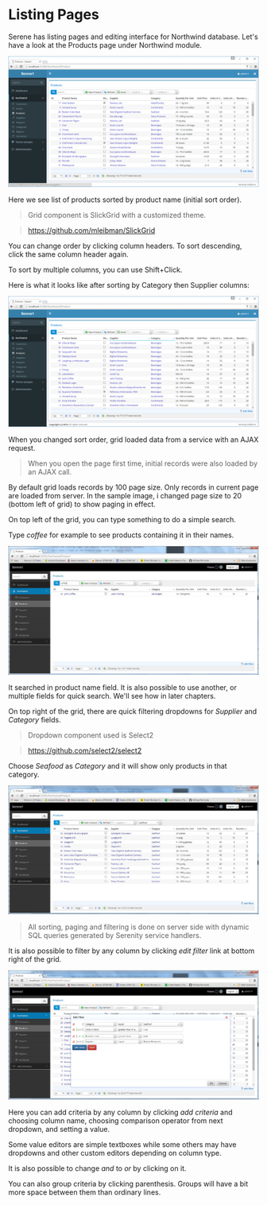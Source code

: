 # Listing Pages

Serene has listing pages and editing interface for Northwind database. Let's have a look at the Products page under Northwind module.

![Products Page Initial](img/products_page_initial.png)

Here we see list of products sorted by product name (initial sort order).

> Grid component is SlickGrid with a customized theme.

> https://github.com/mleibman/SlickGrid

You can change order by clicking column headers. To sort descending, click the same column header again.

To sort by multiple columns, you can use Shift+Click.

Here is what it looks like after sorting by Category then Supplier columns:

![Products Category Supplier Sort](img/products_category_supplier.png)

When you changed sort order, grid loaded data from a service with an AJAX request. 

> When you open the page first time, initial records were also loaded by an AJAX call.

By default grid loads records by 100 page size. Only records in current page are loaded from server. In the sample image, i changed page size to 20 (bottom left of grid) to show paging in effect.

On top left of the grid, you can type something to do a simple search.

Type *coffee* for example to see products containing it in their names.

![Products Coffee Search](img/products_coffee_search.jpg)

It searched in product name field. It is also possible to use another, or multiple fields for quick search. We'll see how in later chapters.

On top right of the grid, there are quick filtering dropdowns for *Supplier* and *Category* fields.

> Dropdown component used is Select2

> https://github.com/select2/select2

Choose *Seafood* as *Category* and it will show only products in that category.

![Products Seafood](img/products_seafood.jpg)

> All sorting, paging and filtering is done on server side with dynamic SQL queries generated by Serenity service handlers.

It is also possible to filter by any column by clicking *edit filter* link at bottom right of the grid.

![Products Edit Filter](img/products_edit_filter.jpg)

Here you can add criteria by any column by clicking *add criteria* and choosing column name, choosing comparison operator from next dropdown, and setting a value. 

Some value editors are simple textboxes while some others may have dropdowns and other custom editors depending on column type.

It is also possible to change *and* to *or* by clicking on it.

You can also group criteria by clicking parenthesis. Groups will have a bit more space between them than ordinary lines.





